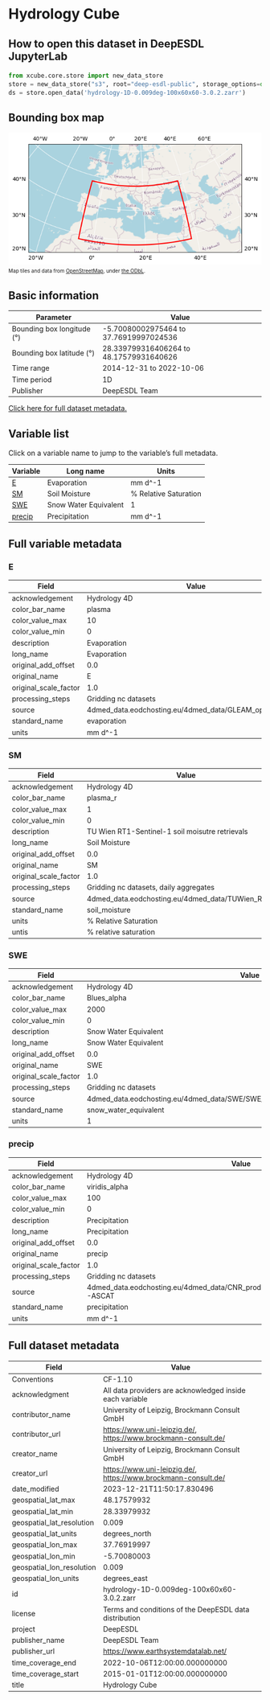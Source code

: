 # Hydrology Cube

## How to open this dataset in DeepESDL JupyterLab
```python
from xcube.core.store import new_data_store
store = new_data_store("s3", root="deep-esdl-public", storage_options=dict(anon=True))
ds = store.open_data('hydrology-1D-0.009deg-100x60x60-3.0.2.zarr')
```

## Bounding box map

![Bounding box map](hydrology-1D-0-009deg-100x60x60-3-0-2-zarr.png)<br>
<span style="font-size: x-small">Map tiles and data from <a href="http://openstreetmap.org">OpenStreetMap</a>, under <a href="http://www.openstreetmap.org/copyright">the ODbL</a>.</span>

## Basic information

| Parameter | Value |
| ---- | ---- |
| Bounding box longitude (°) | -5.70080002975464 to 37.76919997024536 |
| Bounding box latitude (°) | 28.339799316406264 to 48.17579931640626 |
| Time range | 2014-12-31 to 2022-10-06 |
| Time period | 1D |
| Publisher | DeepESDL Team |

[Click here for full dataset metadata.](#full-metadata)

## Variable list

Click on a variable name to jump to the variable’s full metadata.

| Variable | Long name | Units |
| ---- | ---- | ---- |
| [E](#E) | Evaporation | mm d^\-1 |
| [SM](#SM) | Soil Moisture | % Relative Saturation |
| [SWE](#SWE) | Snow Water Equivalent | 1 |
| [precip](#precip) | Precipitation | mm d^\-1 |

## Full variable metadata

### <a name="E"></a>E

| Field | Value |
| ---- | ---- |
| acknowledgement | Hydrology 4D |
| color\_bar\_name | plasma |
| color\_value\_max | 10 |
| color\_value\_min | 0 |
| description | Evaporation |
| long\_name | Evaporation |
| original\_add\_offset | 0\.0 |
| original\_name | E |
| original\_scale\_factor | 1\.0 |
| processing\_steps | Gridding nc datasets |
| source | 4dmed\_data\.eodchosting\.eu/4dmed\_data/GLEAM\_openloop\_V1\.1 |
| standard\_name | evaporation |
| units | mm d^\-1 |

### <a name="SM"></a>SM

| Field | Value |
| ---- | ---- |
| acknowledgement | Hydrology 4D |
| color\_bar\_name | plasma\_r |
| color\_value\_max | 1 |
| color\_value\_min | 0 |
| description | TU Wien RT1\-Sentinel\-1 soil moisutre retrievals |
| long\_name | Soil Moisture |
| original\_add\_offset | 0\.0 |
| original\_name | SM |
| original\_scale\_factor | 1\.0 |
| processing\_steps | Gridding nc datasets, daily aggregates |
| source | 4dmed\_data\.eodchosting\.eu/4dmed\_data/TUWien\_RT1\_SM |
| standard\_name | soil\_moisture |
| units | % Relative Saturation |
| untis | % relative saturation |

### <a name="SWE"></a>SWE

| Field | Value |
| ---- | ---- |
| acknowledgement | Hydrology 4D |
| color\_bar\_name | Blues\_alpha |
| color\_value\_max | 2000 |
| color\_value\_min | 0 |
| description | Snow Water Equivalent |
| long\_name | Snow Water Equivalent |
| original\_add\_offset | 0\.0 |
| original\_name | SWE |
| original\_scale\_factor | 1\.0 |
| processing\_steps | Gridding nc datasets |
| source | 4dmed\_data\.eodchosting\.eu/4dmed\_data/SWE/SWE\_CPC\_GPM\_ERA5downT\_RadGhent\_filter5mm |
| standard\_name | snow\_water\_equivalent |
| units | 1 |

### <a name="precip"></a>precip

| Field | Value |
| ---- | ---- |
| acknowledgement | Hydrology 4D |
| color\_bar\_name | viridis\_alpha |
| color\_value\_max | 100 |
| color\_value\_min | 0 |
| description | Precipitation |
| long\_name | Precipitation |
| original\_add\_offset | 0\.0 |
| original\_name | precip |
| original\_scale\_factor | 1\.0 |
| processing\_steps | Gridding nc datasets |
| source | 4dmed\_data\.eodchosting\.eu/4dmed\_data/CNR\_products/precipitation\_GPM\_CPC\_SM2RAIN\-ASCAT |
| standard\_name | precipitation |
| units | mm d^\-1 |

## <a name="full-metadata"></a>Full dataset metadata

| Field | Value |
| ---- | ---- |
| Conventions | CF\-1\.10 |
| acknowledgment | All data providers are acknowledged inside each variable |
| contributor\_name | University of Leipzig, Brockmann Consult GmbH |
| contributor\_url | [https://www\.uni\-leipzig\.de/](https://www.uni-leipzig.de/), [https://www\.brockmann\-consult\.de/](https://www.brockmann-consult.de/) |
| creator\_name | University of Leipzig, Brockmann Consult GmbH |
| creator\_url | [https://www\.uni\-leipzig\.de/](https://www.uni-leipzig.de/), [https://www\.brockmann\-consult\.de/](https://www.brockmann-consult.de/) |
| date\_modified | 2023\-12\-21T11:50:17\.830496 |
| geospatial\_lat\_max | 48\.17579932 |
| geospatial\_lat\_min | 28\.33979932 |
| geospatial\_lat\_resolution | 0\.009 |
| geospatial\_lat\_units | degrees\_north |
| geospatial\_lon\_max | 37\.76919997 |
| geospatial\_lon\_min | \-5\.70080003 |
| geospatial\_lon\_resolution | 0\.009 |
| geospatial\_lon\_units | degrees\_east |
| id | hydrology\-1D\-0\.009deg\-100x60x60\-3\.0\.2\.zarr |
| license | Terms and conditions of the DeepESDL data distribution |
| project | DeepESDL |
| publisher\_name | DeepESDL Team |
| publisher\_url | [https://www\.earthsystemdatalab\.net/](https://www.earthsystemdatalab.net/) |
| time\_coverage\_end | 2022\-10\-06T12:00:00\.000000000 |
| time\_coverage\_start | 2015\-01\-01T12:00:00\.000000000 |
| title | Hydrology Cube |

